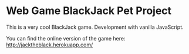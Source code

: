 # Web Game BlackJack Pet Project
This is a very cool BlackJack game.
Development with vanilla JavaScript.

You can find the online version of the game here: http://jacktheblack.herokuapp.com/
